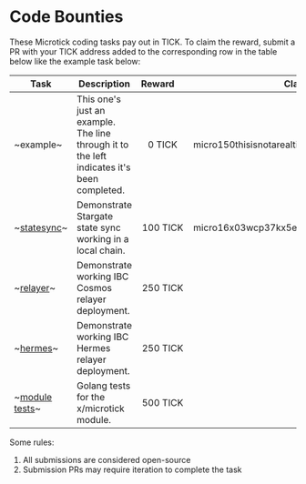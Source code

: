# Code Bounties

These Microtick coding tasks pay out in TICK. To claim the reward, submit a PR with your TICK address added to the corresponding row in the 
table below like the example task below:

| Task | Description | Reward&nbsp;&nbsp;&nbsp;&nbsp; | Claimed by |
| ---- | ----------- | :----: | ---------- |
| ~example~ | This one's just an example. The line through it to the left indicates it's been completed. | 0 TICK | micro150thisisnotarealtickaddress12345678 |
| ~[statesync](https://github.com/microtick/bounties/tree/main/statesync)~ | Demonstrate Stargate state sync working in a local chain. | 100 TICK | micro16x03wcp37kx5e8ehckjxvwcgk9j0cqnhpy4xtz |
| ~[relayer](https://github.com/microtick/bounties/tree/main/relayer)~ | Demonstrate working IBC Cosmos relayer deployment. | 250 TICK | |
| ~[hermes](https://github.com/microtick/bounties/tree/main/hermes)~ | Demonstrate working IBC Hermes relayer deployment. | 250 TICK | |
| ~[module tests](https://github.com/microtick/bounties/tree/main/moduletests)~ | Golang tests for the x/microtick module. | 500 TICK | |

Some rules:

1. All submissions are considered open-source
2. Submission PRs may require iteration to complete the task
